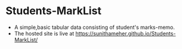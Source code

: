 # Students-MarkList
- A simple,basic tabular data consisting of student's marks-memo.
- The hosted site is live at https://sunithameher.github.io/Students-MarkList/
